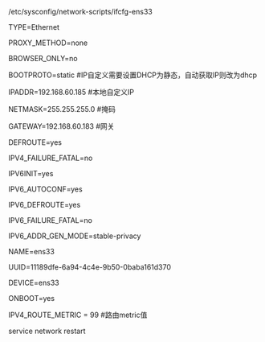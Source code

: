 /etc/sysconfig/network-scripts/ifcfg-ens33



TYPE=Ethernet

PROXY_METHOD=none

BROWSER_ONLY=no

BOOTPROTO=static  #IP自定义需要设置DHCP为静态，自动获取IP则改为dhcp

IPADDR=192.168.60.185  #本地自定义IP

NETMASK=255.255.255.0  #掩码

GATEWAY=192.168.60.183 #网关

DEFROUTE=yes

IPV4_FAILURE_FATAL=no

IPV6INIT=yes

IPV6_AUTOCONF=yes

IPV6_DEFROUTE=yes

IPV6_FAILURE_FATAL=no

IPV6_ADDR_GEN_MODE=stable-privacy

NAME=ens33

UUID=11189dfe-6a94-4c4e-9b50-0baba161d370

DEVICE=ens33

ONBOOT=yes

IPV4_ROUTE_METRIC = 99  #路由metric值

service network restart